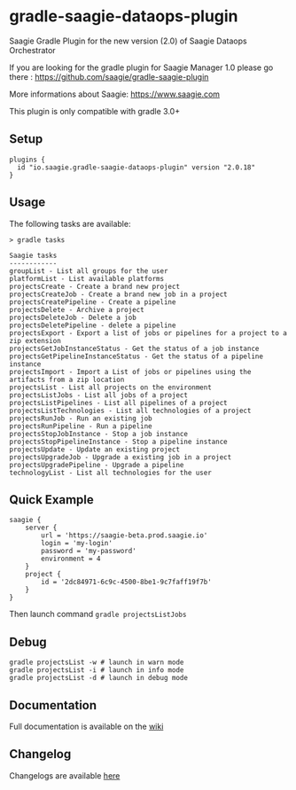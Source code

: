 # gradle-saagie-dataops-plugin
Saagie Gradle Plugin for the new version (2.0) of Saagie Dataops Orchestrator

If you are looking for the gradle plugin for Saagie Manager 1.0 please go there : https://github.com/saagie/gradle-saagie-plugin

More informations about Saagie: https://www.saagie.com

This plugin is only compatible with gradle 3.0+

## Setup

```
plugins {
  id "io.saagie.gradle-saagie-dataops-plugin" version "2.0.18"
}
```

## Usage

The following tasks are available:
```
> gradle tasks

Saagie tasks
------------
groupList - List all groups for the user
platformList - List available platforms
projectsCreate - Create a brand new project
projectsCreateJob - Create a brand new job in a project
projectsCreatePipeline - Create a pipeline
projectsDelete - Archive a project
projectsDeleteJob - Delete a job
projectsDeletePipeline - delete a pipeline
projectsExport - Export a list of jobs or pipelines for a project to a zip extension
projectsGetJobInstanceStatus - Get the status of a job instance
projectsGetPipelineInstanceStatus - Get the status of a pipeline instance
projectsImport - Import a List of jobs or pipelines using the artifacts from a zip location
projectsList - List all projects on the environment
projectsListJobs - List all jobs of a project
projectsListPipelines - List all pipelines of a project
projectsListTechnologies - List all technologies of a project
projectsRunJob - Run an existing job
projectsRunPipeline - Run a pipeline
projectsStopJobInstance - Stop a job instance
projectsStopPipelineInstance - Stop a pipeline instance
projectsUpdate - Update an existing project
projectsUpgradeJob - Upgrade a existing job in a project
projectsUpgradePipeline - Upgrade a pipeline
technologyList - List all technologies for the user
```

## Quick Example
```
saagie {
    server {
        url = 'https://saagie-beta.prod.saagie.io'
        login = 'my-login'
        password = 'my-password'
        environment = 4
    }
    project {
        id = '2dc84971-6c9c-4500-8be1-9c7faff19f7b'
    }
}
```
Then launch command ```gradle projectsListJobs```

## Debug
```
gradle projectsList -w # launch in warn mode
gradle projectsList -i # launch in info mode
gradle projectsList -d # launch in debug mode
```

## Documentation
Full documentation is available on the [wiki](https://github.com/saagie/gradle-saagie-dataops-plugin/wiki)

## Changelog

Changelogs are available [here](https://github.com/saagie/gradle-saagie-dataops-plugin/releases)
